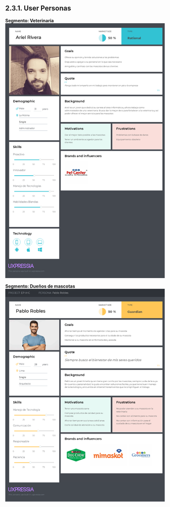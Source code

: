 ## 2.3.1. User Personas
**Segmento: Veterinaria**
![texto_alternativo](../img_strat/UserPersona_Ariel.png)


**Segmento: Dueños de mascotas**
![texto_alternativo](../img_strat/UserPersonaPablo.png)
